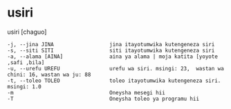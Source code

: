 # usiri
usiri [chaguo]

    -j, --jina JINA                  jina itayotumwika kutengeneza siri
    -s, --siti SITI                  siti itayotumwika kutengeneza siri
    -a, --alama [AINA]               aina ya alama | moja katita [yoyote ,safi ,bila]
    -u, --urefu UREFU                urefu wa siri. msingi: 23,  wastan wa chini: 16, wastan wa ju: 88
    -t, --toleo TOLEO                toleo itayotumwika kutengeneza siri. msingi: 1.0
    -m                               Oneysha mesegi hii
    -T                               Oneysha toleo ya programu hii

